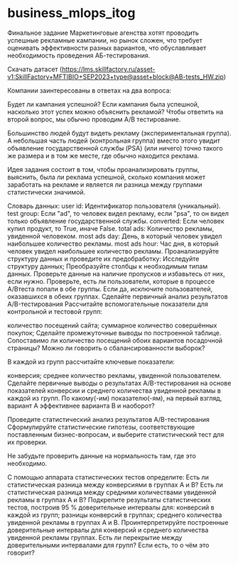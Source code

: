 # business_mlops_itog

Финальное задание
Маркетинговые агенства хотят проводить успешные рекламные кампании, но рынок сложен, 
что требует оценивать эффективности разных вариантов, что обуславливает необходимость проведения АБ-тестирования.

Скачать датасет (https://lms.skillfactory.ru/asset-v1:SkillFactory+MFTIBIO+SEP2023+type@asset+block@AB-tests_HW.zip)

Компании заинтересованы в ответах на два вопроса:

Будет ли кампания успешной?
Если кампания была успешной, насколько этот успех можно объяснить рекламой?
Чтобы ответить на второй вопрос, мы обычно проводим A/B тестирование.

Большинство людей будут видеть рекламу (экспериментальная группа). А небольшая часть людей (контрольная группа) 
вместо этого увидит объявление государственной службы (PSA) (или ничего) точно такого же размера и в том же месте, где обычно находится реклама.

Идея задания состоит в том, чтобы проанализировать группы, выяснить, была ли реклама успешной, 
сколько компания может заработать на рекламе и является ли разница между группами статистически значимой.

Словарь данных:
user id: Идентификатор пользователя (уникальный).
test group: Если "ad", то человек видел рекламу, если "psa", то он видел только объявление государственной службы.
converted: Если человек купил продукт, то True, иначе False.
total ads: Количество рекламы, увиденной человеком.
most ads day: День, в который человек увидел наибольшее количество рекламы.
most ads hour: Час дня, в который человек увидел наибольшее количество рекламы.
Проанализируйте структуру данных и проведите их предобработку:
Исследуйте структуру данных;
Преобразуйте столбцы к необходимым типам данных.
Проверьте данные на наличие пропусков и избавьтесь от них, если нужно.
Проверьте, есть ли пользователи, которые в процессе A/Bтеста попали в обе группы. Если да, исключите пользователей, оказавшихся в обеих группах.
Сделайте первичный анализ результатов A/B-тестирования
Рассчитайте вспомогательные показатели для контрольной и тестовой групп:

количество посещений сайта;
суммарное количество совершённых покупок;
Сделайте промежуточные выводы по построенной таблице. Сопоставимо ли количество посещений 
обоих вариантов посадочной страницы? Можно ли говорить о сбалансированности выборок?

В каждой из групп рассчитайте ключевые показатели:

конверсия;
среднее количество рекламы, увиденной пользователем.
Сделайте первичные выводы о результатах A/B-тестирования на основе показателей конверсии и среднего количества увиденной рекламы в каждой из групп. 
По какому(-им) показателю(-ям), на первый взгляд, вариант А эффективнее варианта B и наоборот?

Проведите статистический анализ результатов A/B-тестирования
Сформулируйте статистические гипотезы, соответствующие поставленным бизнес-вопросам, и выберите статистический тест для их проверки.

Не забудьте проверить данные на нормальность там, где это необходимо.

С помощью аппарата статистических тестов определите:
Есть ли статистическая разница между конверсиями в группах А и B?
Есть ли статистическая разница между средними количествами увиденной рекламы в группах А и B?
Подкрепите результаты статистических тестов, построив 95 % доверительные интервалы для:
конверсий в каждой из групп;
разницы конверсий в группах;
среднего количества увиденной рекламы в группах А и B.
Проинтерпретируйте построенные доверительные интервалы для конверсий и среднего количества увиденной рекламы группах. 
Есть ли перекрытие между доверительными интервалами для групп? Если есть, то о чём это говорит?
